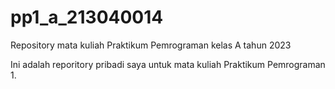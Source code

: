 # pp1_a_213040014
Repository mata kuliah Praktikum Pemrograman kelas A tahun 2023

Ini adalah reporitory pribadi saya untuk mata kuliah Praktikum Pemrograman 1.
